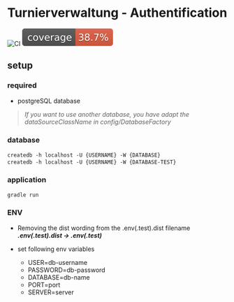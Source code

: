 # Turnierverwaltung - Authentification

![CI](https://github.com/H3nSte1n/turnierverwaltung-api_auth/workflows/CI/badge.svg) ![coverage](https://github.com/H3nSte1n/turnierverwaltung-api_auth/blob/main/.github/badges/jacoco.svg)


## setup

### required
- postgreSQL database

> *If you want to use another database, you have adapt the dataSourceClassName in config/DatabaseFactory*

### database
    createdb -h localhost -U {USERNAME} -W {DATABASE}
    createdb -h localhost -U {USERNAME} -W {DATABASE-TEST}

### application
    gradle run

### ENV
- Removing the dist wording from the .env(.test).dist filename\
***.env(.test).dist -> .env(.test)***


- set following env variables
  - USER=db-username
  - PASSWORD=db-password
  - DATABASE=db-name
  - PORT=port
  - SERVER=server

